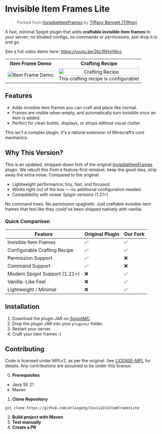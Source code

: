 # Invisible Item Frames Lite

> Forked from [InvisibleItemFrames](https://github.com/tiffany352/InvisibleItemFrames) by [Tiffany Bennett (Tiffnix)](https://tiffnix.com/contact).

A fast, minimal Spigot plugin that adds **craftable invisible item frames** to your server; no bloated configs, no commands or permissions, just drop it in and go.

See a full video demo here: https://youtu.be/2kLfRHyH5cc

<table width="100%">
  <tr>
    <th style="text-align: center;">Item Frame Demo</th>
    <th style="text-align: center;">Crafting Recipe</th>
  </tr>
  <tr>
    <td align="center">
      <img src="https://github.com/user-attachments/assets/0672ce90-f42c-4f5d-8b7d-fe04adf94f1d" alt="Item Frame Demo" width="100%">
    </td>
    <td align="center">
      <img src="https://github.com/user-attachments/assets/04ab7b6a-1c56-4f89-805d-cde3a6230389" alt="Crafting Recipe"  width="100%"><br>
      This crafting recipe is configurable!
    </td>
  </tr>
</table>



## Features
- Adds invisible item frames you can craft and place like normal.
- Frames are visible when empty, and automatically turn invisible once an item is added.
- Perfect for clean builds, displays, or shops without visual clutter.

This isn't a complex plugin; it's a natural extension of Minecraft’s core mechanics.

## Why This Version?
This is an updated, stripped-down fork of the original [InvisibleItemFrames](https://www.spigotmc.org/resources/invisible-item-frames.85365/) plugin. We rebuilt this from a
feature-first mindset: keep the good idea, strip away the extra noise. Compared to the original:

- Lightweight performance; tiny, fast, and focused.
- Works right out of the box — no additional configuration needed.
- Compatibility with newer Spigot versions (1.21+)

No command trees. No permission spaghetti. Just craftable invisible item frames that feel like they could've been
shipped natively with vanilla.

### Quick Comparison
| Feature                       | Original Plugin | Our Fork |
|-------------------------------|-----------------|----------|
| Invisible Item Frames         | ✅               | ✅        |
| Configurable Crafting Recipe  | ✅               | ✅        |
| Permission Support            | ✅               | ❌        |
| Command Support               | ✅               | ❌        |
| Modern Spigot Support (1.21+) | ❌               | ✅        |
| Vanilla-Like Feel             | ❌               | ✅        |
| Lightweight / Minimal         | ❌               | ✅        |


## Installation
1. Download the plugin JAR on [SpigotMC](https://www.spigotmc.org/resources/invisibleitemframeslite.124973/).
2. Drop the plugin JAR into your `plugins/` folder.
3. Restart your server.
4. Craft your item frames :)

## Contributing

Code is licensed under MPLv2, as per the original. See [LICENSE-MPL](./LICENSE-MPL) for details.
Any contributions are assumed to be under this license.

0. **Prerequisites**
- Java SE 21
- Maven

1. **Clone Repository**
```
git clone https://github.com/atlasgong/InvisibleItemFramesLite
```
2. **Build project with Maven**
3. **Test manually**
4. **Create a PR**
